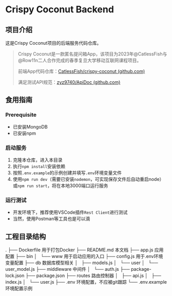 # Crispy Coconut Backend

## 项目介绍

这是Crispy Coconut项目的后端服务代码仓库。

> Crispy Coconut是一款匿名提问箱App，该项目为2023年@CatlessFish与@Row11n二人合作完成的春季复旦大学移动互联网课程项目。
>
> 前端App代码仓库：[CatlessFish/crispy-coconut (github.com)](https://github.com/CatlessFish/crispy-coconut)
>
> 满足测试API规范：[zyz9740/ApiDoc (github.com)](https://github.com/zyz9740/ApiDoc)



## 食用指南

### Prerequisite

- 已安装MongoDB
- 已安装npm



### 启动服务

1. 克隆本仓库，进入本目录
2. 执行`npm install`安装依赖
3. 按照`.env.example`的示例创建并填写`.env`环境变量文件
4. 使用`npm run dev`（需要已安装`nodemon`，可实现保存文件后自动重启node）或`npm run start`，将在本地3000端口运行服务



### 运行测试

- 开发环境下，推荐使用VSCode插件`Rest Client`进行测试
- 当然，使用Postman等工具也是可以滴



## 工程目录结构


.
├── Dockerfile								用于打包Docker
├── README.md									本文档
├── app.js										应用配置
├── bin
│   └── www										用于启动应用的入口
├── config.js									用于.env环境变量配置
├── db												数据库模型相关
│   ├── models.js
│   └── user
│       └── user_model.js
├── middleware								中间件
│   └── auth.js
├── package-lock.json
├── package.json
├── routes										路由控制器
│   ├── api.js
│   ├── index.js
│   └── user.js
├── .env											环境配置，不应被git跟踪
└── .env.example							环境配置示例


